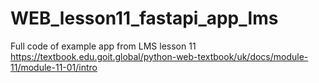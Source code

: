 # WEB_lesson11_fastapi_app_lms
Full code of example app from LMS lesson 11
https://textbook.edu.goit.global/python-web-textbook/uk/docs/module-11/module-11-01/intro
